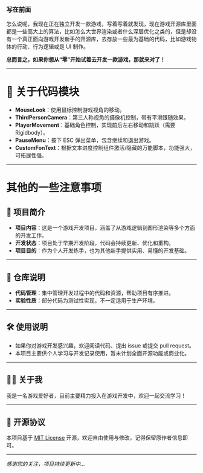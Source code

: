 ### 写在前面

怎么说呢，我现在正在独立开发一款游戏，写着写着就发现，现在游戏开源库里面都是一些高大上的算法，比如怎么大世界渲染或者什么深层优化之类的，但是却没有一个真正面向游戏开发新手的开源库，去存放一些最为基础的代码，比如游戏物体的行动、行为逻辑或是 UI 制作。

**总而言之，如果你想从“零”开始试着去开发一款游戏，那就来对了！**

---

# 📂 关于代码模块

- **MouseLook**：使用鼠标控制游戏视角的移动。
- **ThirdPersonCamera**：第三人称视角的摄像机控制，带有平滑跟随效果。
- **PlayerMovement**：基础角色控制，实现前后左右移动和跳跃（需要 Rigidbody）。
- **PauseMenu**：按下 ESC 弹出菜单，包含继续和退出游戏。
- **CustomFonText**：根据文本进度控制组件激活/隐藏的万能脚本，功能强大，可拓展性强。

---

# 其他的一些注意事项
## 📝 项目简介

- **项目内容**：这是一个游戏开发项目，涵盖了从游戏逻辑到图形渲染等多个方面的开发工作。
- **开发状态**：项目处于早期开发阶段，代码会持续更新、优化和重构。
- **项目目的**：作为个人开发练手，也为其他新手提供实用、易懂的开发基础。

---

## 🧪 仓库说明

- **代码管理**：集中管理开发过程中的代码和资源，帮助项目有序推进。
- **实验性质**：部分代码为测试性实现，不一定适用于生产环境。

---

## 🛠 使用说明

- 如果你对游戏开发感兴趣，欢迎阅读代码、提出 issue 或提交 pull request。
- 本项目主要供个人学习与开发记录使用，暂未计划全面开源功能或商业化。

---

## 🙋‍♂️ 关于我

我是一名游戏爱好者，目前主要精力投入在游戏开发中，欢迎一起交流学习！

---

## 📄 开源协议

本项目基于 [MIT License](./LICENSE) 开源，欢迎自由使用与修改，记得保留原作者信息即可。

---

*感谢您的关注，项目持续更新中…*
